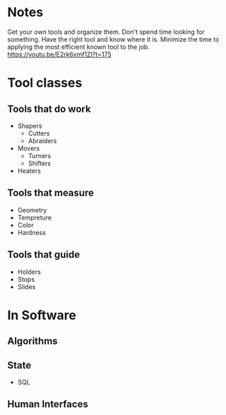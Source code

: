 # Notes

Get your own tools and organize them. Don't spend time looking for something. Have the right tool and know where it is.
Minimize the time to applying the most efficient known tool to the job.
https://youtu.be/E2rk6xmf1ZI?t=175

# Tool classes

## Tools that do work
* Shapers
  * Cutters
  * Abraiders
* Movers
  * Turners
  * Shifters
* Heaters

## Tools that measure
* Geometry
* Tempreture
* Color
* Hardness

## Tools that guide
* Holders
* Stops
* Slides

# In Software

## Algorithms

## State
* SQL

## Human Interfaces
